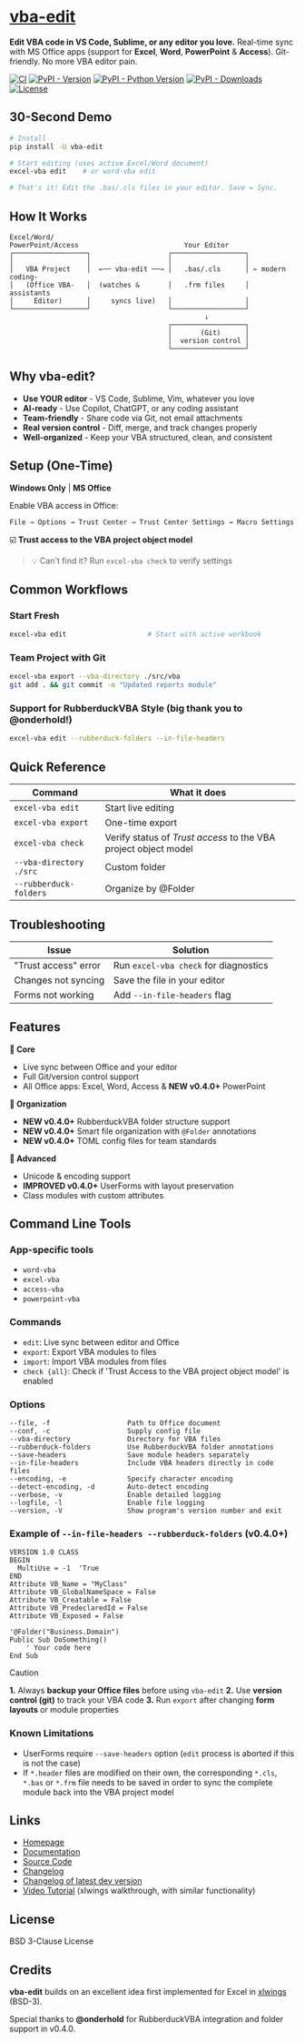 # [vba-edit](https://github.com/markuskiller/vba-edit) 

**Edit VBA code in VS Code, Sublime, or any editor you love.** Real-time sync with MS Office apps (support for **Excel**, **Word**, **PowerPoint** & **Access**). Git-friendly. No more VBA editor pain.


[![CI](https://github.com/markuskiller/vba-edit/actions/workflows/test.yaml/badge.svg)](https://github.com/markuskiller/vba-edit/actions/workflows/test.yaml)
[![PyPI - Version](https://img.shields.io/pypi/v/vba-edit.svg)](https://pypi.org/project/vba-edit)
[![PyPI - Python Version](https://img.shields.io/pypi/pyversions/vba-edit.svg)](https://pypi.org/project/vba-edit)
[![PyPI - Downloads](https://img.shields.io/pypi/dm/vba-edit)](https://pypi.org/project/vba-edit)
[![License](https://img.shields.io/badge/License-BSD_3--Clause-blue.svg)](https://opensource.org/licenses/BSD-3-Clause)


## 30-Second Demo
```bash
# Install
pip install -U vba-edit

# Start editing (uses active Excel/Word document)
excel-vba edit    # or word-vba edit

# That's it! Edit the .bas/.cls files in your editor. Save = Sync.
```

## How It Works

```text
Excel/Word/
PowerPoint/Access                          Your Editor
┌──────────────────┐                   ┌──────────────────┐
│                  │                   │                  │
│   VBA Project    │  ←── vba-edit ──→ │   .bas/.cls      │ ← modern coding-
│   (Office VBA-   │  (watches &       │   .frm files     │   assistants
│     Editor)      │     syncs live)   │                  │     
└──────────────────┘                   └──────────────────┘
                                                ↓
                                       ┌──────────────────┐
                                       │       (Git)      │
                                       │  version control │
                                       └──────────────────┘
```

## Why vba-edit?

- **Use YOUR editor** - VS Code, Sublime, Vim, whatever you love 
- **AI-ready** - Use Copilot, ChatGPT, or any coding assistant 
- **Team-friendly** - Share code via Git, not email attachments 
- **Real version control** - Diff, merge, and track changes properly 
- **Well-organized** - Keep your VBA structured, clean, and consistent

## Setup (One-Time)

**Windows Only** | **MS Office**

Enable VBA access in Office:

`File → Options → Trust Center → Trust Center Settings → Macro Settings`

☑️ **Trust access to the VBA project object model**

> 💡 Can't find it? Run `excel-vba check` to verify settings


## Common Workflows

### Start Fresh
```bash
excel-vba edit                    # Start with active workbook
```
### Team Project with Git

```bash
excel-vba export --vba-directory ./src/vba
git add . && git commit -m "Updated reports module"
``` 

### Support for RubberduckVBA Style (big thank you to @onderhold!)

```bash
excel-vba edit --rubberduck-folders --in-file-headers
``` 

## Quick Reference

| Command | What it does |
|---------|-------------|
| `excel-vba edit` | Start live editing |
| `excel-vba export` | One-time export |
| `excel-vba check` | Verify status of *Trust access* to the VBA project object model |
| `--vba-directory ./src` | Custom folder |
| `--rubberduck-folders` | Organize by @Folder |

## Troubleshooting

| Issue | Solution |
|-------|----------|
| "Trust access" error | Run `excel-vba check` for diagnostics |
| Changes not syncing | Save the file in your editor |
| Forms not working | Add `--in-file-headers` flag |


## Features

**🚀 Core**
- Live sync between Office and your editor
- Full Git/version control support
- All Office apps: Excel, Word, Access & **NEW v0.4.0+** PowerPoint

**📁 Organization** 
- **NEW v0.4.0+** RubberduckVBA folder structure support
- **NEW v0.4.0+** Smart file organization with `@Folder` annotations
- **NEW v0.4.0+** TOML config files for team standards

**🔧 Advanced**
- Unicode & encoding support
- **IMPROVED v0.4.0+** UserForms with layout preservation  
- Class modules with custom attributes


## Command Line Tools

### App-specific tools

- `word-vba`
- `excel-vba`
- `access-vba`
- `powerpoint-vba`

### Commands

- `edit`: Live sync between editor and Office
- `export`: Export VBA modules to files
- `import`: Import VBA modules from files
- `check {all}`: Check if 'Trust Access to the VBA project object model' is enabled

### Options

```text
--file, -f                   Path to Office document
--conf, -c                   Supply config file
--vba-directory              Directory for VBA files
--rubberduck-folders         Use RubberduckVBA folder annotations
--save-headers               Save module headers separately
--in-file-headers            Include VBA headers directly in code files
--encoding, -e               Specify character encoding
--detect-encoding, -d        Auto-detect encoding
--verbose, -v                Enable detailed logging
--logfile, -l                Enable file logging
--version, -V                Show program's version number and exit
```

### Example of `--in-file-headers --rubberduck-folders` (v0.4.0+)

```vba
VERSION 1.0 CLASS
BEGIN
  MultiUse = -1  'True
END
Attribute VB_Name = "MyClass"
Attribute VB_GlobalNameSpace = False
Attribute VB_Creatable = False
Attribute VB_PredeclaredId = False
Attribute VB_Exposed = False

'@Folder("Business.Domain")
Public Sub DoSomething()
    ' Your code here
End Sub
```

> [!CAUTION]
> **1.** Always **backup your Office files** before using `vba-edit` **2.** Use **version control (git)** to track your VBA code **3.** Run `export` after changing **form layouts** or module properties


### Known Limitations

- UserForms require `--save-headers` option (`edit` process is aborted if this is not the case)
- If `*.header` files are modified on their own, the corresponding `*.cls`, `*.bas` or `*.frm` file needs to be saved in order to sync the complete module back into the VBA project model

## Links

- [Homepage](https://langui.ch/current-projects/vba-edit/)
- [Documentation](https://github.com/markuskiller/vba-edit/blob/main/README.md)
- [Source Code](https://github.com/markuskiller/vba-edit)
- [Changelog](https://github.com/markuskiller/vba-edit/blob/main/CHANGELOG.md)
- [Changelog of latest dev version](https://github.com/markuskiller/vba-edit/blob/dev/CHANGELOG.md)
- [Video Tutorial](https://www.youtube.com/watch?v=xoO-Fx0fTpM) (xlwings walkthrough, with similar functionality)

## License

BSD 3-Clause License

## Credits

**vba-edit** builds on an excellent idea first implemented for Excel in [xlwings](https://www.xlwings.org/) (BSD-3).

Special thanks to **@onderhold** for RubberduckVBA integration and folder support in v0.4.0.